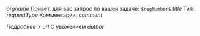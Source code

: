 $orgname$ 
Привет, для вас запрос по вашей задаче: 
`$regNumber$` $title$
Тип: $requestType$ 
Комментарии: $comment$

_Подробнее >_ $url$
С уважением
*$author$*